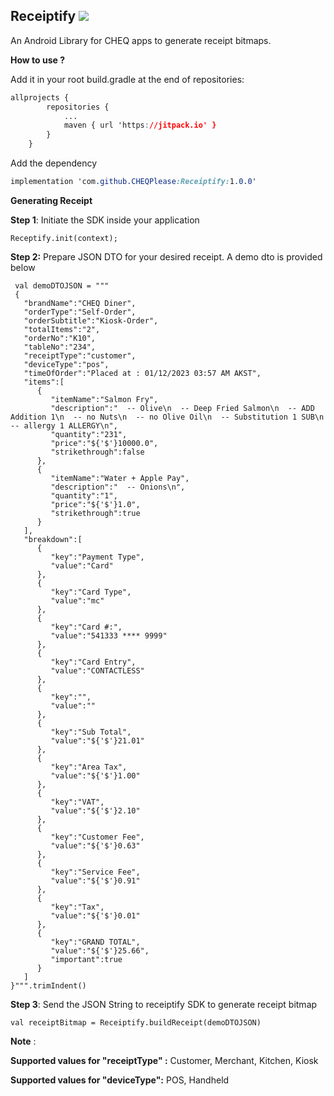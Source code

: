 ## Receiptify [![](https://jitpack.io/v/CHEQPlease/Receiptify.svg)](https://jitpack.io/#CHEQPlease/Receiptify)
An Android Library for CHEQ apps to generate receipt bitmaps.

**How to use ?**

Add it in your root build.gradle at the end of repositories:

```css
allprojects {
		repositories {
			...
			maven { url 'https://jitpack.io' }
		}
	}
```
Add the dependency

```css
implementation 'com.github.CHEQPlease:Receiptify:1.0.0'
```

**Generating Receipt**

**Step 1**: Initiate the SDK inside your application

    Receptify.init(context);

**Step 2:** Prepare JSON DTO for your desired receipt. A demo dto is provided below


     val demoDTOJSON = """
     {
       "brandName":"CHEQ Diner",
       "orderType":"Self-Order",
       "orderSubtitle":"Kiosk-Order",
       "totalItems":"2",
       "orderNo":"K10",
       "tableNo":"234",
       "receiptType":"customer",
       "deviceType":"pos",
       "timeOfOrder":"Placed at : 01/12/2023 03:57 AM AKST",
       "items":[
          {
             "itemName":"Salmon Fry",
             "description":"  -- Olive\n  -- Deep Fried Salmon\n  -- ADD Addition 1\n  -- no Nuts\n  -- no Olive Oil\n  -- Substitution 1 SUB\n  -- allergy 1 ALLERGY\n",
             "quantity":"231",
             "price":"${'$'}10000.0",
             "strikethrough":false
          },
          {
             "itemName":"Water + Apple Pay",
             "description":"  -- Onions\n",
             "quantity":"1",
             "price":"${'$'}1.0",
             "strikethrough":true
          }
       ],
       "breakdown":[
          {
             "key":"Payment Type",
             "value":"Card"
          },
          {
             "key":"Card Type",
             "value":"mc"
          },
          {
             "key":"Card #:",
             "value":"541333 **** 9999"
          },
          {
             "key":"Card Entry",
             "value":"CONTACTLESS"
          },
          {
             "key":"",
             "value":""
          },
          {
             "key":"Sub Total",
             "value":"${'$'}21.01"
          },
          {
             "key":"Area Tax",
             "value":"${'$'}1.00"
          },
          {
             "key":"VAT",
             "value":"${'$'}2.10"
          },
          {
             "key":"Customer Fee",
             "value":"${'$'}0.63"
          },
          {
             "key":"Service Fee",
             "value":"${'$'}0.91"
          },
          {
             "key":"Tax",
             "value":"${'$'}0.01"
          },
          {
             "key":"GRAND TOTAL",
             "value":"${'$'}25.66",
             "important":true
          }
       ]
    }""".trimIndent()

**Step 3**: Send the JSON String to receiptify SDK to generate receipt bitmap

    val receiptBitmap = Receiptify.buildReceipt(demoDTOJSON)


**Note** :

**Supported values for "receiptType" :**
Customer,
Merchant,
Kitchen,
Kiosk

**Supported values for "deviceType":**
POS,
Handheld
 

